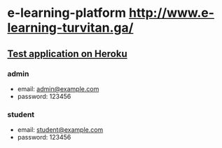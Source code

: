 # e-learning-platform <http://www.e-learning-turvitan.ga/>

## [Test application on Heroku](https://e-learning-turvitan.herokuapp.com/)
### admin
* email: admin@example.com
* password: 123456
### student
* email: student@example.com
* password: 123456